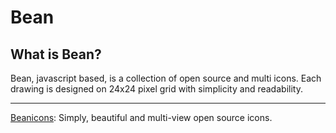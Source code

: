 # Bean
## What is Bean?

Bean, javascript based, is a collection of open source and multi icons. Each drawing is designed on  24x24 pixel grid with simplicity and readability.

---
[Beanicons](https://github.com/beanicons/bean/ "Beanicons's Homepage"):
Simply, beautiful and multi-view open source icons.
